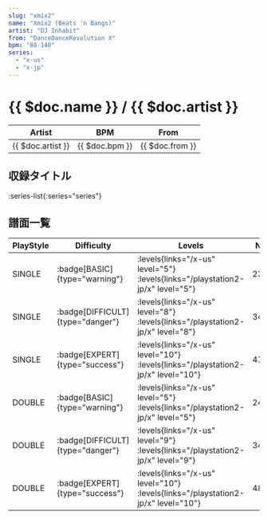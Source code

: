 ```yaml
---
slug: "xmix2"
name: "Xmix2 (Beats 'n Bangs)"
artist: "DJ Inhabit"
from: "DanceDanceRevolution X"
bpm: "88-148"
series:
  - "x-us"
  - "x-jp"
---
```


# {{ $doc.name }} / {{ $doc.artist }}

|Artist|BPM|From|
|------|---|----|
|{{ $doc.artist }}|{{ $doc.bpm }}|{{ $doc.from }}|

## 収録タイトル

:series-list{:series="series"}

## 譜面一覧

|PlayStyle|Difficulty|Levels|Notes|Movie|
|---------|----------|------|-----|-----|
|SINGLE| :badge[BASIC]{type="warning"}| :levels{links="/x-us" level="5"}  :levels{links="/playstation2-jp/x" level="5"}|231/11||
|SINGLE| :badge[DIFFICULT]{type="danger"}| :levels{links="/x-us" level="8"}  :levels{links="/playstation2-jp/x" level="8"}|343/12||
|SINGLE| :badge[EXPERT]{type="success"}| :levels{links="/x-us" level="10"}  :levels{links="/playstation2-jp/x" level="10"}|475/25||
|DOUBLE| :badge[BASIC]{type="warning"}| :levels{links="/x-us" level="5"}  :levels{links="/playstation2-jp/x" level="5"}|246/7||
|DOUBLE| :badge[DIFFICULT]{type="danger"}| :levels{links="/x-us" level="9"}  :levels{links="/playstation2-jp/x" level="9"}|341/16||
|DOUBLE| :badge[EXPERT]{type="success"}| :levels{links="/x-us" level="10"}  :levels{links="/playstation2-jp/x" level="10"}|480/14||
